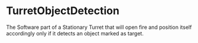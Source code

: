 # TurretObjectDetection
The Software part of a Stationary Turret that will open fire and position itself accordingly only if it detects an object marked as target.
